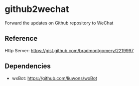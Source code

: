 # github2wechat
Forward the updates on Github repository to WeChat

## Reference
Http Server: https://gist.github.com/bradmontgomery/2219997

## Dependencies

* wxBot: https://github.com/liuwons/wxBot
